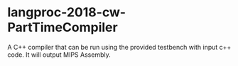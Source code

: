 # langproc-2018-cw-PartTimeCompiler
A C++ compiler that can be run using the provided testbench with input c++ code. It will output MIPS Assembly.
